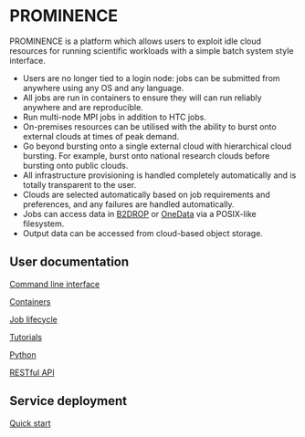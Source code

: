 # PROMINENCE

PROMINENCE is a platform which allows users to exploit idle cloud resources for running scientific workloads with a simple batch system style interface.
* Users are no longer tied to a login node: jobs can be submitted from anywhere using any OS and any language.
* All jobs are run in containers to ensure they will can run reliably anywhere and are reproducible.
* Run multi-node MPI jobs in addition to HTC jobs.
* On-premises resources can be utilised with the ability to burst onto external clouds at times of peak demand.
* Go beyond bursting onto a single external cloud with hierarchical cloud bursting. For example, burst onto national research clouds before bursting onto public clouds.
* All infrastructure provisioning is handled completely automatically and is totally transparent to the user.
* Clouds are selected automatically based on job requirements and preferences, and any failures are handled automatically.
* Jobs can access data in [B2DROP](https://b2drop.eudat.eu) or [OneData](https://onedata.org) via a POSIX-like filesystem.
* Output data can be accessed from cloud-based object storage.


## User documentation

[Command line interface](cli.html)

[Containers](containers.html)

[Job lifecycle](states.html)

[Tutorials](tutorials.html)

[Python](python.html)

[RESTful API](rest-api.html)

## Service deployment

[Quick start](quick-start.html)
